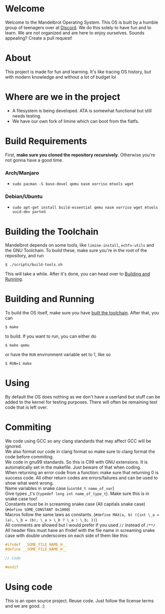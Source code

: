 # Welcome
Welcome to the Mandelbrot Operating System. 
This OS is built by a humble group of teenagers over at [Discord](https://discord.gg/W523cD3Q3P). 
We do this solely to have fun and to learn. 
We are not organized and are here to enjoy ourselves. 
Sounds appealing? Create a pull request!

# About 
This project is made for fun and learning.
It's like tracing OS history, but with modern knowledge and without a lot of budget lol

# Where are we in the project
- A filesystem is being developed. ATA is somewhat functional but still needs testing.
- We have our own fork of limine which can boot from the flatfs.

# Build Requirements

First, **make sure you cloned the repository recursively**. Otherwise you're not gonna have a good time.

### Arch/Manjaro
- `sudo pacman -S base-devel qemu nasm xorriso mtools wget`

### Debian/Ubuntu
- `sudo apt-get install build-essential qemu nasm xorriso wget mtools uuid-dev parted`

# Building the Toolchain
Mandelbrot depends on some tools, like `limine-install`, `echfs-utils` and the GNU Toolchain. To build these, make sure you're in the root of the repository, and run

```
$ ./scripts/build-tools.sh
```

This will take a while. After it's done, you can head over to [Building and Running](#building-and-running).

# Building and Running
To build the OS itself, make sure you have [built the toolchain](#building-the-toolchain). After that, you can

```
$ make
```

to build. If you want to run, you can either do

```
$ make qemu
```

or have the `RUN` environment variable set to 1, like so

```
$ RUN=1 make
```

# Using
By default the OS does nothing as we don't have a userland but stuff can be added to the kernel for testing purposes. There will often be remaining test code that is left over.

# Commiting
We code using GCC so any clang standards that may affect GCC will be ignored.   
We also format our code in clang format so make sure to clang format the code before commiting.  
We code in gnu99 standards. So this is C99 with GNU extensions. It is automatically set in the makefile. Just beware of that when coding.  
When returning an error code from a function: make sure that returning 0 is success code. All other return codes are errors/failures and can be used to show what went wrong.  
Name variables in snake case (`uint64_t name_of_var`)  
Give types \_t's (`typedef long int name_of_type_t`). Make sure this is in snake case too!  
Constants must be in screaming snake case (All capitals snake case) (`#define SOME_CONSTANT 0x1000`)    
Macros follow the same laws as constants. (`#define MAX(a, b) ({int \_a = (a), \_b = (b); \_a > \_b ? \_a : \_b; })`)  
All comments are allowed but I would prefer if you used `//` instead of `/**/`  
All header files must have an ifndef  with the file name in screaming snake case with double underscores on each side of them like this:  
```c
#ifndef __SOME_FILE_NAME_H__
#define __SOME_FILE_NAME_H__

// Code

#endif
```

# Using code
This is an open source project. Reuse code. Just follow the license terms and we are good. :)
